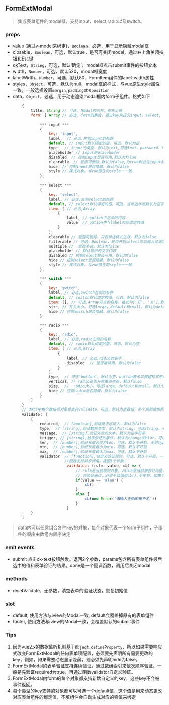 ## FormExtModal
> 集成表单组件的modal框，支持input，select,radio以及switch。
### props

* value (通过v-model来绑定)，`Boolean`，必选，用于显示隐藏modal框
* closable，`Boolean`，可选，默认true，是否可关闭modal，通过右上角关闭按钮和Esc键
* okText，`String`，可选，默认‘确定’，modal框点击submit事件的按钮文本
* width，`Number`，可选，默认520，modal框宽度
* labelWidth，`Number`，可选，默认80，FormItem组件的label-width属性
* styles，`Object`，可选，默认为null，modal框的样式，与vue原生style属性一致，一般选择设置`margin,padding或者position`  
* data，`Object`，必选，用于动态渲染modal框内form子组件。格式如下
    ```javascript
        {
            title, String // 可选, Modal的名称，在左上角
            form: [ Array // 必选, form的集合，通过key来区分input，select, radio和switch

                *** input ***
                {   
                    key: 'input',
                    label,  // 必选,左侧input的标题
                    default, // input默认绑定的值，可选，默认为空
                    type   // input的类型，默认为text,可选text、password、textarea、url、email、date
                    placeholder // input的placehoder
                    disabled  // 控制input是否可用,默认为false
                    clearable  // 是否可删除,默认为false,为true时会在input框内显示一个可以删除的icon
                    hide  // 控制input是否隐藏，默认为false
                    style // 样式对象，与vue原生的style一一致
                },

                *** select ***
                {
                    key: 'select',
                    label, // 必选,左侧select的标题
                    default, // select默认绑定的值，可选，当单选状态默认为空字符串，多选状态默认为空数组
                    item: [ // 必选,Array
                        {
                            label, // option中显示的内容
                            value  // option中与label对应绑定的值
                        }
                    ],
                    clearable // 是否可删除，只有单选模式生效，默认为false
                    filterable // 可选，Boolean，是否开启select可以输入过滤功能，只对select生效，默认为false
                    multiple //  是否多选，默认为false
                    placeholder // 默认显示的文字内容
                    disabled // 控制select是否可用，默认为false
                    hide // 控制select是否隐藏，默认为false
                    style // 样式对象，与vue原生的style一一致
                },

                *** switch ***
                {
                    key: 'switch',
                    label, // 必选,switch左侧的名称
                    default, // switch默认绑定的值，可选，默认为false
                    item: [], // 可选,Array开关的名称，格式为['开', '关'],默认为空字符串
                    size, // 开关大小，可选large，default和small。默认为default
                    hide // 控制switch是否隐藏，默认为false
                }

                *** radio ***
                {
                    key: 'radio',
                    label, // 必选,radio左侧的名称
                    default, // radio默认绑定的值，可选，默认为空
                    item: [ // 必选,Array
                        {
                            label, // 必选,radio的名字
                            disabled  // 是否被禁用，默认为false
                        }
                    ],
                    type,  // 可选‘button’，默认为空，button表示以按钮样式布局
                    vertical, // radio是否开启垂直布局，默认false
                    size,  //  radio大小，可选large，default和small。默认为default
                    hide // 控制radio是否隐藏，默认为false
                }
            ]
        }
        // data中每个数组项对象都支持validate，可选，默认为空数组，多个规则会按照顺序依次表单验证，格式如下：
        validate： [
            { 
                required,  // [boolean],验证是否必输入，默认为false
                type,  // [string],验证数据类型，默认为string，可选string，number，method(函数)，boolean，integer(整形)，float(浮点型)，array，object，date(Date对象)，url(网址字符串)和email(邮箱字符串)
                message,  // [string],验证失败的文本，默认为空字符串
                trigger, // [string],触发验证的条件，默认为change加blur，可选blur和change事件
                len,  // [number],验证长度必须为len，可选，默认不开启，无论type是什么类型，都默认调用length属性
                min,  // [number],验证长度最小为min，可选，默认不开启
                max,  // [number],验证长度最大为max，可选，默认不开启
                validator  // [function],自定义验证规则，可选，默认不开启，一旦开启，除了message和trigger，其余都失效。message和trigger会覆盖自定义函数配置
                           //函数支持异步调用。返回3个参数：
                            validator: (rule, value, cb) => {
                                // rule是当前规则对象，value是当前被验证的值，cb是个回调函数
                                // 当验证通过，必须手动调用cb(),不传参，如果不通过，调用cb(Error),参数必须为一个Error对象
                                if(value == 'alan') {
                                    cb()
                                }
                                else {
                                    cb(new Error('请输入正确的用户名'))
                                }
                            }
            }
        ]
    ```
> data内可以任意组合各种key的对象，每个对象代表一个form子组件，子组件的顺序由数组内顺序决定

### emit events
* submit 点击ok-text按钮触发。返回2个参数，params包含所有表单组件最后选中的值和表单验证的结果。done是一个回调函数，调用后关闭modal

### methods
* resetValidate，无参数，清空表单的验证状态，恢复初始值

### slot
* default, 使用方法与iview的Modal一致, default会覆盖掉原有的表单组件
* footer, 使用方法与iview的Modal一致，会覆盖默认的submit事件

### Tips
1. 因为vue2.x的数据监听机制基于`Object.defineProperty`，所以如果需要响应式改变FormExtModal的任何表单项配置，必须要先声明所有需要更改的key，例如，如果需要动态显示隐藏，则必须先声明hide为false。
2. FormExtModal的表单验证支持连续验证，通过数组索引来依次顺序验证。一般是先验证required为true，再通过函数validator自定义验证。
3. FormExtModal内form的每个对象都支持新增自定义的key，这些key不会被事件返回。
4. 每个类型的key支持的对象都可以可选一个default值，这个值是用来动态更改对应表单组件的绑定值。不填组件会自动生成对应的零值来绑定
